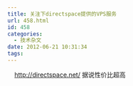 ```yaml
---
title: 关注下directspace提供的VPS服务
url: 458.html
id: 458
categories:
  - 技术杂文
date: 2012-06-21 10:31:34
tags:
---
```


    http://directspace.net/ 据说性价比超高